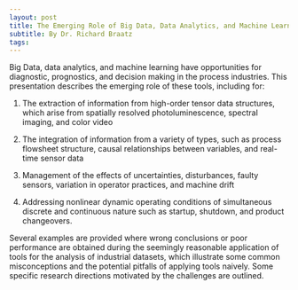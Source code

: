 ```yaml
---
layout: post
title: The Emerging Role of Big Data, Data Analytics, and Machine Learning in the Process Industries
subtitle: By Dr. Richard Braatz
tags: 
---
```


Big Data, data analytics, and machine learning have opportunities for diagnostic, prognostics, and decision making in the process industries. This presentation describes the emerging role of these tools, including for: 

1. The extraction of information from high-order tensor data structures, which arise from spatially resolved photoluminescence, spectral imaging, and color video 

2. The integration of information from a variety of types, such as process flowsheet structure, causal relationships between variables, and real-time sensor data

3. Management of the effects of uncertainties, disturbances, faulty sensors, variation in operator practices, and machine drift

4. Addressing nonlinear dynamic operating conditions of simultaneous discrete and continuous nature such as startup, shutdown, and product changeovers. 

Several examples are provided where wrong conclusions or poor performance are obtained during the seemingly reasonable application of tools for the analysis of industrial datasets, which illustrate some common misconceptions and the potential pitfalls of applying tools naively. Some specific research directions motivated by the challenges are outlined.